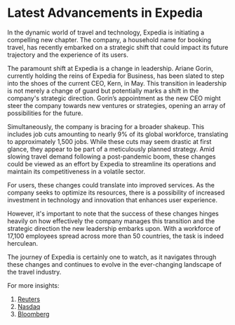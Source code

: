 # Latest Advancements in Expedia

In the dynamic world of travel and technology, Expedia is initiating a compelling new chapter. The company, a household name for booking travel, has recently embarked on a strategic shift that could impact its future trajectory and the experience of its users.

The paramount shift at Expedia is a change in leadership. Ariane Gorin, currently holding the reins of Expedia for Business, has been slated to step into the shoes of the current CEO, Kern, in May. This transition in leadership is not merely a change of guard but potentially marks a shift in the company's strategic direction. Gorin’s appointment as the new CEO might steer the company towards new ventures or strategies, opening an array of possibilities for the future.

Simultaneously, the company is bracing for a broader shakeup. This includes job cuts amounting to nearly 9% of its global workforce, translating to approximately 1,500 jobs. While these cuts may seem drastic at first glance, they appear to be part of a meticulously planned strategy. Amid slowing travel demand following a post-pandemic boom, these changes could be viewed as an effort by Expedia to streamline its operations and maintain its competitiveness in a volatile sector.

For users, these changes could translate into improved services. As the company seeks to optimize its resources, there is a possibility of increased investment in technology and innovation that enhances user experience.

However, it's important to note that the success of these changes hinges heavily on how effectively the company manages this transition and the strategic direction the new leadership embarks upon. With a workforce of 17,100 employees spread across more than 50 countries, the task is indeed herculean.

The journey of Expedia is certainly one to watch, as it navigates through these changes and continues to evolve in the ever-changing landscape of the travel industry.

For more insights:

1. [Reuters](https://www.reuters.com/business/expedia-cut-about-1500-jobs-globally-2023-02-26/)
2. [Nasdaq](https://www.nasdaq.com/articles/expedia-expe-layoffs-2023%3A-what-to-know-about-the-1500-job-cuts)
3. [Bloomberg](https://www.bloomberg.com/news/articles/2023-02-26/expedia-to-cut-9-of-workforce-amid-travel-slump)